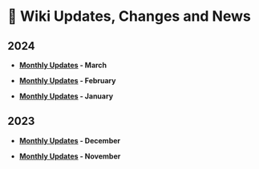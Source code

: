 # 📰 Wiki Updates, Changes and News

## 2024

- **[Monthly Updates](march-monthly-updates-2024) - March**

- **[Monthly Updates](https://mediasavvy.pages.dev/posts/february-updates-2024) - February**

- **[Monthly Updates](https://mediasavvy.pages.dev/posts/january-updates-2024) - January**

## 2023

- **[Monthly Updates](https://mediasavvy.pages.dev/posts/december-updates-2023) - December**

- **[Monthly Updates](https://mediasavvy.pages.dev/posts/november-updates-2023) - November**
